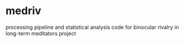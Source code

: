 # medriv
processing pipeline and statistical analysis code for binocular rivalry in long-term meditators project 
